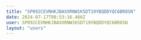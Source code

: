```yaml
---
title: "SP092CEVNHKJBAXXRNW1KSDT19YBQDDYQC6BR8SN"
date: 2024-07-17T08:53:16.466Z
user: SP092CEVNHKJBAXXRNW1KSDT19YBQDDYQC6BR8SN
layout: "users"
---
```

    